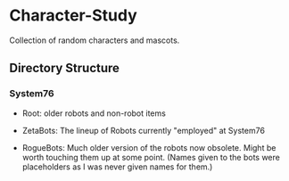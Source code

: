 # Character-Study

Collection of random characters and mascots. 

## Directory Structure

### System76

* Root: older robots and non-robot items

* ZetaBots: The lineup of Robots currently "employed" at System76

* RogueBots: Much older version of the robots now obsolete. Might be worth touching them up at some point. (Names given to the bots were placeholders as I was never given names for them.)
